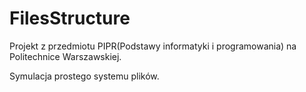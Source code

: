 # FilesStructure

Projekt z przedmiotu PIPR(Podstawy informatyki i programowania) na Politechnice Warszawskiej.

Symulacja prostego systemu plików.
